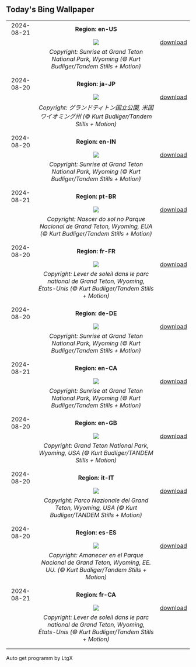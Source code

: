 ## Today's Bing Wallpaper
|      |      |      |
| :----: | :----: | :----: |
|2024-08-21|**Region: en-US**||
||![](https://www.bing.com/th?id=OHR.TetonSunrise_EN-US0849252457_UHD.jpg&pid=hp&w=1152&h=648&rs=1&c=4)| [download](https://www.bing.com/th?id=OHR.TetonSunrise_EN-US0849252457_UHD.jpg)|
||*Copyright: Sunrise at Grand Teton National Park, Wyoming (© Kurt Budliger/Tandem Stills + Motion)*
||
|||
|2024-08-20|**Region: ja-JP**||
||![](https://www.bing.com/th?id=OHR.TetonSunrise_JA-JP5515131695_UHD.jpg&pid=hp&w=1152&h=648&rs=1&c=4)| [download](https://www.bing.com/th?id=OHR.TetonSunrise_JA-JP5515131695_UHD.jpg)|
||*Copyright: グランドティトン国立公園, 米国 ワイオミング州 (© Kurt Budliger/Tandem Stills + Motion)*
||
|||
|2024-08-20|**Region: en-IN**||
||![](https://www.bing.com/th?id=OHR.TetonSunrise_EN-IN0048035143_UHD.jpg&pid=hp&w=1152&h=648&rs=1&c=4)| [download](https://www.bing.com/th?id=OHR.TetonSunrise_EN-IN0048035143_UHD.jpg)|
||*Copyright: Sunrise at Grand Teton National Park, Wyoming (© Kurt Budliger/Tandem Stills + Motion)*
||
|||
|2024-08-21|**Region: pt-BR**||
||![](https://www.bing.com/th?id=OHR.TetonSunrise_PT-BR5413477464_UHD.jpg&pid=hp&w=1152&h=648&rs=1&c=4)| [download](https://www.bing.com/th?id=OHR.TetonSunrise_PT-BR5413477464_UHD.jpg)|
||*Copyright: Nascer do sol no Parque Nacional de Grand Teton, Wyoming, EUA (© Kurt Budliger/Tandem Stills + Motion)*
||
|||
|2024-08-20|**Region: fr-FR**||
||![](https://www.bing.com/th?id=OHR.TetonSunrise_FR-FR5273170982_UHD.jpg&pid=hp&w=1152&h=648&rs=1&c=4)| [download](https://www.bing.com/th?id=OHR.TetonSunrise_FR-FR5273170982_UHD.jpg)|
||*Copyright: Lever de soleil dans le parc national de Grand Teton, Wyoming, États-Unis (© Kurt Budliger/Tandem Stills + Motion)*
||
|||
|2024-08-20|**Region: de-DE**||
||![](https://www.bing.com/th?id=OHR.TetonSunrise_DE-DE4508190035_UHD.jpg&pid=hp&w=1152&h=648&rs=1&c=4)| [download](https://www.bing.com/th?id=OHR.TetonSunrise_DE-DE4508190035_UHD.jpg)|
||*Copyright: Sunrise at Grand Teton National Park, Wyoming (© Kurt Budliger/Tandem Stills + Motion)*
||
|||
|2024-08-21|**Region: en-CA**||
||![](https://www.bing.com/th?id=OHR.TetonSunrise_EN-CA1567312627_UHD.jpg&pid=hp&w=1152&h=648&rs=1&c=4)| [download](https://www.bing.com/th?id=OHR.TetonSunrise_EN-CA1567312627_UHD.jpg)|
||*Copyright: Sunrise at Grand Teton National Park, Wyoming (© Kurt Budliger/Tandem Stills + Motion)*
||
|||
|2024-08-20|**Region: en-GB**||
||![](https://www.bing.com/th?id=OHR.TetonSunrise_EN-GB8561222784_UHD.jpg&pid=hp&w=1152&h=648&rs=1&c=4)| [download](https://www.bing.com/th?id=OHR.TetonSunrise_EN-GB8561222784_UHD.jpg)|
||*Copyright: Grand Teton National Park, Wyoming, USA (© Kurt Budliger/TANDEM Stills + Motion)*
||
|||
|2024-08-20|**Region: it-IT**||
||![](https://www.bing.com/th?id=OHR.TetonSunrise_IT-IT5409583917_UHD.jpg&pid=hp&w=1152&h=648&rs=1&c=4)| [download](https://www.bing.com/th?id=OHR.TetonSunrise_IT-IT5409583917_UHD.jpg)|
||*Copyright: Parco Nazionale del Grand Teton, Wyoming, USA (© Kurt Budliger/TANDEM Stills + Motion)*
||
|||
|2024-08-20|**Region: es-ES**||
||![](https://www.bing.com/th?id=OHR.TetonSunrise_ES-ES8184610803_UHD.jpg&pid=hp&w=1152&h=648&rs=1&c=4)| [download](https://www.bing.com/th?id=OHR.TetonSunrise_ES-ES8184610803_UHD.jpg)|
||*Copyright: Amanecer en el Parque Nacional de Grand Teton, Wyoming, EE. UU. (© Kurt Budliger/Tandem Stills + Motion)*
||
|||
|2024-08-21|**Region: fr-CA**||
||![](https://www.bing.com/th?id=OHR.TetonSunrise_FR-CA9634398524_UHD.jpg&pid=hp&w=1152&h=648&rs=1&c=4)| [download](https://www.bing.com/th?id=OHR.TetonSunrise_FR-CA9634398524_UHD.jpg)|
||*Copyright: Lever de soleil dans le parc national de Grand Teton, Wyoming, États-Unis (© Kurt Budliger/Tandem Stills + Motion)*
||
|||

Auto get programm by LtgX
